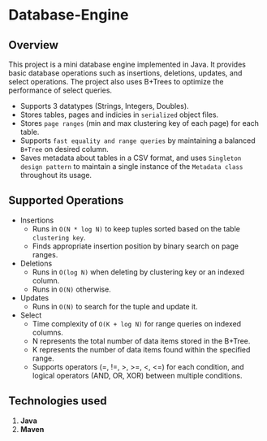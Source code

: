 # Database-Engine

## Overview

This project is a mini database engine implemented in Java. It provides basic database operations such as insertions, deletions, updates, and select operations. The project also uses B+Trees to optimize the performance of select queries.

- Supports 3 datatypes (Strings, Integers, Doubles).
- Stores tables, pages and indicies in `serialized` object files.
- Stores `page ranges` (min and max clustering key of each page) for each table.
- Supports `fast equality and range queries` by maintaining a balanced `B+Tree` on desired column.
- Saves metadata about tables in a CSV format, and uses `Singleton design pattern` to maintain a single instance of the `Metadata class` throughout its usage.

## Supported Operations

- Insertions
  - Runs in `O(N * log N)` to keep tuples sorted based on the table `clustering key`.
  - Finds appropriate insertion position by binary search on page ranges.
- Deletions
  - Runs in `O(log N)` when deleting by clustering key or an indexed column.
  - Runs in `O(N)` otherwise.
- Updates
  - Runs in `O(N)` to search for the tuple and update it.
- Select
  - Time complexity of `O(K + log N)` for range queries on indexed columns.
  - N represents the total number of data items stored in the B+Tree.
  - K represents the number of data items found within the specified range.
  - Supports operators (=, !=, >, >=, <, <=) for each condition, and logical operators (AND, OR, XOR) between multiple conditions.

## Technologies used

1. **Java**
2. **Maven**
